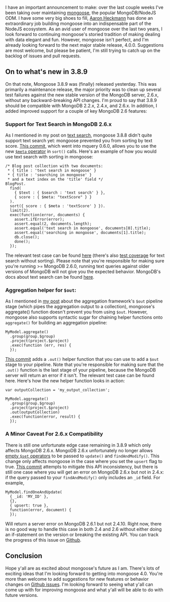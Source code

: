 I have an important announcement to make: over the last couple weeks I've been taking over maintaining [mongoose](http://mongoosejs.com/), the popular MongoDB/NodeJS ODM. I have some very big shoes to fill, [Aaron Heckmann](https://twitter.com/aaronheckmann) has done an extraordinary job building mongoose into an indispensable part of the NodeJS ecosystem. As an avid user of mongoose over the last two years, I look forward to continuing mongoose's storied tradition of making dealing with data elegant and fun. However, mongoose isn't perfect, and I'm already looking forward to the next major stable release, 4.0.0. Suggestions are most welcome, but please be patient, I'm still trying to catch up on the backlog of issues and pull requests.

On to what's new in 3.8.9
-------------------------

On that note, Mongoose 3.8.9 was (finally) released yesterday. This was primarily a maintenance release, the major priority was to clean up several test failures against the new stable version of the MongoDB server, 2.6.x, without any backward-breaking API changes. I'm proud to say that 3.8.9 should be compatible with MongoDB 2.2.x, 2.4.x, and 2.6.x. In addition, I added improved support for a couple of key MongoDB 2.6 features:

### Support for Text Search in MongoDB 2.6.x

As I mentioned in my post on [text search](http://thecodebarbarian.com/2014/04/10/a-nodejs-perspective-on-whats-new-in-mongodb-2-6-part-i-text-search/), mongoose 3.8.8 didn't quite support text search yet: mongoose prevented you from sorting by text score. [This commit](https://github.com/aheckmann/mquery/commit/86a054aef1eec3701359e18bfcf24d12a320cace), which went into mquery 0.6.0, allows you to use the new [`$meta` operator](http://docs.mongodb.org/manual/reference/operator/projection/meta/) in `sort()` calls. Here's an example of how you would use text search with sorting in mongoose:

```
/* Blog post collection with two documents:
 * { title : 'text search in mongoose' }
 * { title : 'searching in mongoose' }
 * and a text index on the 'title' field */
BlogPost.
  find(
    { $text : { $search : 'text search' } },
    { score : { $meta: "textScore" } }
  ).
  sort({ score : { $meta : 'textScore' } }).
  limit(2).
  exec(function(error, documents) {
    assert.ifError(error);
    assert.equal(2, documents.length);
    assert.equal('text search in mongoose', documents[0].title);
    assert.equal('searching in mongoose', documents[1].title);
    db.close();
    done();
  });
```

The relevant test case can be found [here](https://github.com/LearnBoost/mongoose/blob/4a812b535382527b771e85c4cf2cc72eab2814ff/test/model.querying.test.js#L1567-1589) (there's also [test coverage](https://github.com/LearnBoost/mongoose/blob/4a812b535382527b771e85c4cf2cc72eab2814ff/test/model.querying.test.js#L1452-1478) for text search without sorting). Please note that you're responsible for making sure you're running >= MongoDB 2.6.0, running text queries against older versions of MongoDB will not give you the expected behavior. MongoDB's docs about text search can be found [here](http://docs.mongodb.org/manual/core/index-text/).

### Aggregation helper for `$out`:

As I mentioned in [my post](http://thecodebarbarian.com/2014/04/25/a-nodejs-perspective-on-whats-new-in-mongodb-2-6-part-ii-aggregation-out/) about the aggregation framework's `$out` pipeline stage (which pipes the aggregation output to a collection), mongoose's aggregate() function doesn't prevent you from using `$out`. However, mongoose also supports syntactic sugar for chaining helper functions onto `aggregate()` for building an aggregation pipeline:

```
MyModel.aggregate()
  .group(group.$group)
  .project(project.$project)
  .exec(function (err, res) {
  });
```

[This commit](https://github.com/LearnBoost/mongoose/commit/c228c734e899f7f82a944e7cee545bf47c5cab6e) adds a `.out()` helper function that you can use to add a `$out` stage to your pipeline. Note that you're responsible for making sure that the `.out()` function is the last stage of your pipeline, because the MongoDB server will return an error if it isn't. The relevant test case can be found here. Here's how the new helper function looks in action:

```
var outputCollection = 'my_output_collection';
 
MyModel.aggregate()
  .group(group.$group)
  .project(project.$project)
  .out(outputCollection)
  .exec(function(error, result) {
  });
```

### A Minor Caveat For 2.6.x Compatibility

There is still one unfortunate edge case remaining in 3.8.9 which only affects MongoDB 2.6.x. MongoDB 2.6.x unfortunately no longer allows [empty `$set` operators](https://jira.mongodb.org/browse/SERVER-12266) to be passed to `update()` and `findAndModify()`. This change only affects mongoose in the case where you set the `upsert` flag to true. [This commit](https://github.com/LearnBoost/mongoose/commit/c1efafb2b05bf3ed455ad6ce9631d69240c76498) attempts to mitigate this API inconsistency, but there is still one case where you will get an error on MongoDB 2.6.x but not in 2.4.x: if the query passed to your `findAndModify()` only includes an `_id` field. For example,

```
MyModel.findOneAndUpdate(
  { _id: 'MY_ID' },
  {},
  { upsert: true },
  function(error, document) {
  });
```

Will return a server error on MongoDB 2.6.1 but not 2.4.10. Right now, there is no good way to handle this case in both 2.4 and 2.6 without either doing an if-statement on the version or breaking the existing API. You can track the progress of this issue on [Github](https://github.com/LearnBoost/mongoose/issues/2065).

Conclusion
----------

Hope y'all are as excited about mongoose's future as I am. There's lots of exciting ideas that I'm looking forward to getting into mongoose 4.0. You're more than welcome to add suggestions for new features or behavior changes on [Github issues](https://github.com/LearnBoost/mongoose/issues). I'm looking forward to seeing what y'all can come up with for improving mongoose and what y'all will be able to do with future versions.
